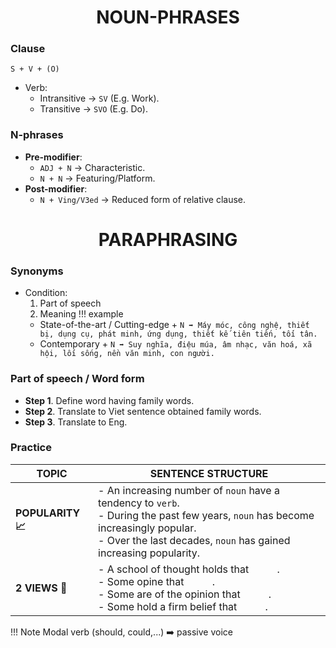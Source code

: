 
## <h1 style="text-align: center;">NOUN-PHRASES</h1>
### Clause
``S + V + (O)``
- Verb:
    - Intransitive $\rightarrow$ ``SV`` (E.g. Work).
    - Transitive $\rightarrow$ ``SVO`` (E.g. Do).
### N-phrases
- **Pre-modifier**:
    - ``ADJ + N`` $\rightarrow$ Characteristic.
    - ``N + N`` $\rightarrow$ Featuring/Platform.
- **Post-modifier**:
    - ``N + Ving/V3ed`` $\rightarrow$ Reduced form of relative clause.

## <h1 style="text-align: center;">PARAPHRASING</h1>
### Synonyms
- Condition:
    1. Part of speech
    2. Meaning
!!! example
    - State-of-the-art / Cutting-edge + ``N ➡️ Máy móc, công nghệ, thiết bị, dụng cụ, phát minh, ứng dụng, thiết kế tiên tiến, tối tân.``
    - Contemporary + ``N ➡️ Suy nghĩa, điệu múa, âm nhạc, văn hoá, xã hội, lối sống, nền văn minh, con người.``
### Part of speech / Word form
- **Step 1**. Define word having family words.
- **Step 2**. Translate to Viet sentence obtained family words.
- **Step 3**. Translate to Eng.
### Practice
| TOPIC | SENTENCE STRUCTURE |
| ----------- | ----------- |
| **POPULARITY 📈** | - An increasing number of ``noun`` have a tendency to ``verb``. <br/> - During the past few years, ``noun`` has become increasingly popular. <br/> - Over the last decades, ``noun`` has gained increasing popularity. |
| **2 VIEWS 👀** | - A school of thought holds that ``     ``. <br/> - Some opine that ``     ``. <br/> - Some are of the opinion that ``     ``. <br/> - Some hold a firm belief that ``     ``. |

!!! Note
    Modal verb (should, could,...) ➡️ passive voice